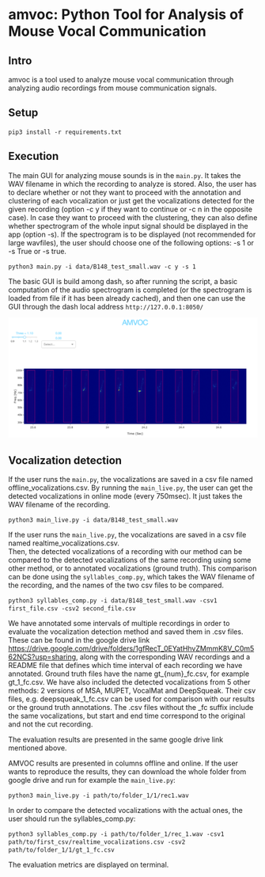 # amvoc: Python Tool for Analysis of Mouse Vocal Communication

## Intro
amvoc is a tool used to analyze mouse vocal communication through analyzing
 audio recordings from mouse communication signals.
 
## Setup
```
pip3 install -r requirements.txt
``` 

## Execution
The main GUI for analyzing mouse sounds is in the `main.py`. 
It takes the WAV filename in which the recording to analyze is stored.
Also, the user has to declare whether or not they want to proceed with the annotation and clustering of each vocalization or just get the vocalizations detected for the given recording (option -c y if they want to continue or -c n in the opposite case). In case they want to proceed with the clustering, they can also define whether spectrogram of the whole input signal 
should be displayed in the app (option -s). If the spectrogram is to be displayed
(not recommended for large wavfiles),
the user should choose one of the following options: -s 1 or -s True or -s true.

```
python3 main.py -i data/B148_test_small.wav -c y -s 1
```

The basic GUI is build among dash, so after running the script, a 
basic computation of the audio spectrogram is completed (or the spectrogram 
is loaded from file if it has been already cached), and then one can use the 
GUI through the dash local address `http://127.0.0.1:8050/`

![execution example](screenshot.png "execution example")

## Vocalization detection
If the user runs the `main.py`, the vocalizations are saved in a csv file named offline_vocalizations.csv.
By running the `main_live.py`, the user can get the detected vocalizations in online mode (every 750msec). It just takes the WAV filename of the recording.

```
python3 main_live.py -i data/B148_test_small.wav
```

If the user runs the `main_live.py`, the vocalizations are saved in a csv file named realtime_vocalizations.csv.  
Then, the detected vocalizations of a recording with our method can be compared to the detected vocalizations of the same recording using some other method, or to annotated vocalizations (ground truth). 
This comparison can be done using the `syllables_comp.py`, which takes the WAV filename of the recording, and the names of the two csv files to be compared.

```
python3 syllables_comp.py -i data/B148_test_small.wav -csv1 first_file.csv -csv2 second_file.csv
```
We have annotated some intervals of multiple recordings in order to evaluate the vocalization detection method and saved them in .csv files. These can be found in the google drive link https://drive.google.com/drive/folders/1gfRecT_0EYatHhvZMmmK8V_C0m562NCS?usp=sharing, along with the corresponding WAV recordings and a README file that defines which time interval of each recording we have annotated. Ground truth files have the name gt_{num}_fc.csv, for example gt_1_fc.csv. We have also included the detected vocalizations from 5 other methods: 2 versions of MSA, MUPET, VocalMat and DeepSqueak. Their csv files, e.g. deepsqueak_1_fc.csv can be used for comparison with our results or the ground truth annotations.
The .csv files without the _fc suffix include the same vocalizations, but start and end time correspond to the original and not the cut recording. 

The evaluation results are presented in the same google drive link mentioned above. 

AMVOC results are presented in columns offline and online. If the user wants to reproduce the results, they can download the whole folder from google drive and run for example the `main_live.py`:

```
python3 main_live.py -i path/to/folder_1/1/rec1.wav

```

In order to compare the detected vocalizations with the actual ones, the user should run the syllables_comp.py:

```
python3 syllables_comp.py -i path/to/folder_1/rec_1.wav -csv1 path/to/first_csv/realtime_vocalizations.csv -csv2 path/to/folder_1/1/gt_1_fc.csv
```

The evaluation metrics are displayed on terminal. 
